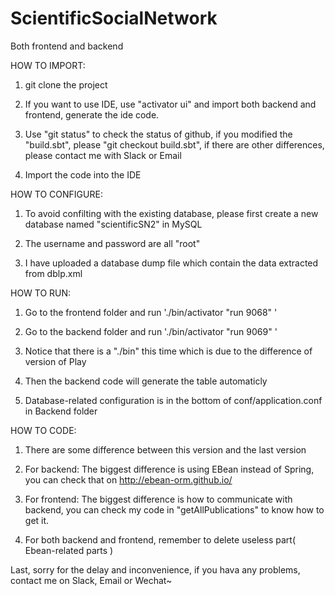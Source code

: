 # ScientificSocialNetwork

Both frontend and backend


HOW TO IMPORT:

1. git clone the project

2. If you want to use IDE, use "activator ui" and import both backend and frontend, generate the ide code.

3. Use "git status" to check the status of github, if you modified the "build.sbt", please "git checkout build.sbt", if there are other differences, please contact me with Slack or Email

4. Import the code into the IDE


HOW TO CONFIGURE:

1. To avoid confilting with the existing database, please first create a new database named "scientificSN2" in MySQL

2. The username and password are all "root"

3. I have uploaded a database dump file which contain the data extracted from dblp.xml


HOW TO RUN:

1. Go to the frontend folder and run './bin/activator "run 9068" '

2. Go to the backend folder and run './bin/activator "run 9069" '

3. Notice that there is a "./bin" this time which is due to the difference of version of Play

4. Then the backend code will generate the table automaticly

5. Database-related configuration is in the bottom of conf/application.conf in Backend folder 




HOW TO CODE:

1. There are some difference between this version and the last version

2. For backend: The biggest difference is using EBean instead of Spring, you can check that on http://ebean-orm.github.io/

3. For frontend: The biggest difference is how to communicate with backend, you can check my code in "getAllPublications" to know how to get it.

4. For both backend and frontend, remember to delete useless part( Ebean-related parts )



Last, sorry for the delay and inconvenience, if you hava any problems, contact me on Slack, Email or Wechat~


